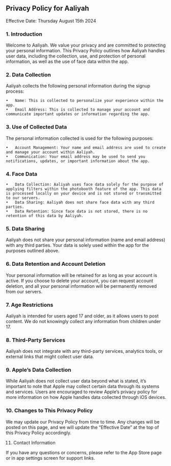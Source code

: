 ## Privacy Policy for Aaliyah

Effective Date: Thursday August 15th 2024

### 1. Introduction

Welcome to Aaliyah. We value your privacy and are committed to protecting your personal information. This Privacy Policy outlines how Aaliyah handles user data, including the collection, use, and protection of personal information, as well as the use of face data within the app.

### 2. Data Collection

Aaliyah collects the following personal information during the signup process:

	•	Name: This is collected to personalize your experience within the app.
	•	Email Address: This is collected to manage your account and communicate important updates or information regarding the app.

### 3. Use of Collected Data

The personal information collected is used for the following purposes:

	•	Account Management: Your name and email address are used to create and manage your account within Aaliyah.
	•	Communication: Your email address may be used to send you notifications, updates, or important information about the app.

### 4. Face Data

	•	Data Collection: Aaliyah uses face data solely for the purpose of applying filters within the photobooth feature of the app. This data is processed locally on your device and is not stored or transmitted to our servers.
	•	Data Sharing: Aaliyah does not share face data with any third parties.
	•	Data Retention: Since face data is not stored, there is no retention of this data by Aaliyah.

### 5. Data Sharing

Aaliyah does not share your personal information (name and email address) with any third parties. Your data is solely used within the app for the purposes outlined above.

### 6. Data Retention and Account Deletion

Your personal information will be retained for as long as your account is active. If you choose to delete your account, you can request account deletion, and all your personal information will be permanently removed from our servers.

### 7. Age Restrictions

Aaliyah is intended for users aged 17 and older, as it allows users to post content. We do not knowingly collect any information from children under 17.

### 8. Third-Party Services

Aaliyah does not integrate with any third-party services, analytics tools, or external links that might collect user data.

### 9. Apple’s Data Collection

While Aaliyah does not collect user data beyond what is stated, it’s important to note that Apple may collect certain data through its systems and services. Users are encouraged to review Apple’s privacy policy for more information on how Apple handles data collected through iOS devices.

### 10. Changes to This Privacy Policy

We may update our Privacy Policy from time to time. Any changes will be posted on this page, and we will update the “Effective Date” at the top of this Privacy Policy accordingly.

11. Contact Information

If you have any questions or concerns, please refer to the App Store page or in app settings screen for support links.

